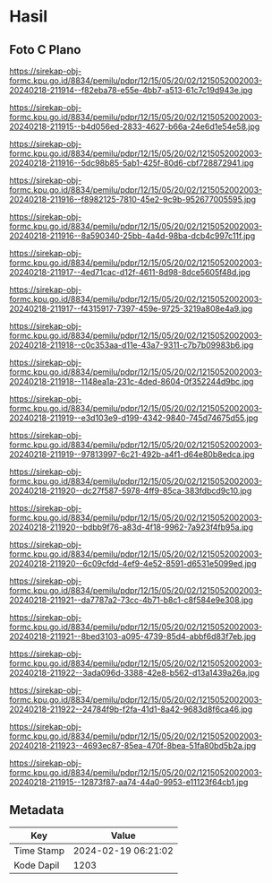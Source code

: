 # Hasil

## Foto C Plano

https://sirekap-obj-formc.kpu.go.id/8834/pemilu/pdpr/12/15/05/20/02/1215052002003-20240218-211914--f82eba78-e55e-4bb7-a513-61c7c19d943e.jpg

https://sirekap-obj-formc.kpu.go.id/8834/pemilu/pdpr/12/15/05/20/02/1215052002003-20240218-211915--b4d056ed-2833-4627-b66a-24e6d1e54e58.jpg

https://sirekap-obj-formc.kpu.go.id/8834/pemilu/pdpr/12/15/05/20/02/1215052002003-20240218-211916--5dc98b85-5ab1-425f-80d6-cbf728872941.jpg

https://sirekap-obj-formc.kpu.go.id/8834/pemilu/pdpr/12/15/05/20/02/1215052002003-20240218-211916--f8982125-7810-45e2-9c9b-952677005595.jpg

https://sirekap-obj-formc.kpu.go.id/8834/pemilu/pdpr/12/15/05/20/02/1215052002003-20240218-211916--8a590340-25bb-4a4d-98ba-dcb4c997c11f.jpg

https://sirekap-obj-formc.kpu.go.id/8834/pemilu/pdpr/12/15/05/20/02/1215052002003-20240218-211917--4ed71cac-d12f-4611-8d98-8dce5605f48d.jpg

https://sirekap-obj-formc.kpu.go.id/8834/pemilu/pdpr/12/15/05/20/02/1215052002003-20240218-211917--f4315917-7397-459e-9725-3219a808e4a9.jpg

https://sirekap-obj-formc.kpu.go.id/8834/pemilu/pdpr/12/15/05/20/02/1215052002003-20240218-211918--c0c353aa-d11e-43a7-9311-c7b7b09983b6.jpg

https://sirekap-obj-formc.kpu.go.id/8834/pemilu/pdpr/12/15/05/20/02/1215052002003-20240218-211918--1148ea1a-231c-4ded-8604-0f352244d9bc.jpg

https://sirekap-obj-formc.kpu.go.id/8834/pemilu/pdpr/12/15/05/20/02/1215052002003-20240218-211919--e3d103e9-d199-4342-9840-745d74675d55.jpg

https://sirekap-obj-formc.kpu.go.id/8834/pemilu/pdpr/12/15/05/20/02/1215052002003-20240218-211919--97813997-6c21-492b-a4f1-d64e80b8edca.jpg

https://sirekap-obj-formc.kpu.go.id/8834/pemilu/pdpr/12/15/05/20/02/1215052002003-20240218-211920--dc27f587-5978-4ff9-85ca-383fdbcd9c10.jpg

https://sirekap-obj-formc.kpu.go.id/8834/pemilu/pdpr/12/15/05/20/02/1215052002003-20240218-211920--bdbb9f76-a83d-4f18-9962-7a923f4fb95a.jpg

https://sirekap-obj-formc.kpu.go.id/8834/pemilu/pdpr/12/15/05/20/02/1215052002003-20240218-211920--6c09cfdd-4ef9-4e52-8591-d6531e5099ed.jpg

https://sirekap-obj-formc.kpu.go.id/8834/pemilu/pdpr/12/15/05/20/02/1215052002003-20240218-211921--da7787a2-73cc-4b71-b8c1-c8f584e9e308.jpg

https://sirekap-obj-formc.kpu.go.id/8834/pemilu/pdpr/12/15/05/20/02/1215052002003-20240218-211921--8bed3103-a095-4739-85d4-abbf6d83f7eb.jpg

https://sirekap-obj-formc.kpu.go.id/8834/pemilu/pdpr/12/15/05/20/02/1215052002003-20240218-211922--3ada096d-3388-42e8-b562-d13a1439a26a.jpg

https://sirekap-obj-formc.kpu.go.id/8834/pemilu/pdpr/12/15/05/20/02/1215052002003-20240218-211922--24784f9b-f2fa-41d1-8a42-9683d8f6ca46.jpg

https://sirekap-obj-formc.kpu.go.id/8834/pemilu/pdpr/12/15/05/20/02/1215052002003-20240218-211923--4693ec87-85ea-470f-8bea-51fa80bd5b2a.jpg

https://sirekap-obj-formc.kpu.go.id/8834/pemilu/pdpr/12/15/05/20/02/1215052002003-20240218-211915--12873f87-aa74-44a0-9953-e11123f64cb1.jpg


## Metadata

| Key        | Value               |
| ---------- | ------------------- |
| Time Stamp | 2024-02-19 06:21:02 |
| Kode Dapil | 1203                |



